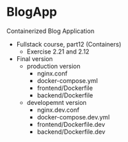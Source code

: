 # BlogApp
Containerized Blog Application 
- Fullstack course, part12 (Containers)
   - Exercise 2.21 and 2.12
- Final version
  - production version
    - nginx.conf
    - docker-compose.yml
    - frontend/Dockerfile
    - backend/Dockerfile
  - developemnt version 
    - nginx.dev.conf
    - docker-compose.dev.yml
    - frontend/Dockerfile.dev
    - backend/Dockerfile.dev
